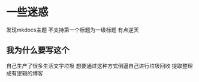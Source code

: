 # 一些迷惑
发现mkdocs主题 不支持第一个标题为一级标题 有点逆天 




## 我为什么要写这个
自己生产了很多生活文字垃圾 想要通过这种方式倒逼自己进行垃圾回收 提取整理成有逻辑的博客



